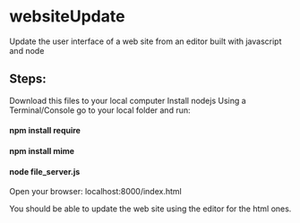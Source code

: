 # websiteUpdate
Update the user interface of a web site from an editor built with javascript and node
## Steps:
Download this files to your local computer
Install nodejs
Using a Terminal/Console go to your local folder and run:
#### npm install require
#### npm install mime
#### node file_server.js

Open your browser: localhost:8000/index.html

You should be able to update the web site using the editor for the html ones.
